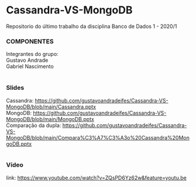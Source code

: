 # Cassandra-VS-MongoDB
Repositorio do último trabalho da disciplina Banco de Dados 1 - 2020/1

### COMPONENTES<br>
Integrantes do grupo:<br>
Gustavo Andrade<br>
Gabriel Nascimento<br>
<br>

### Slides<br>
Cassandra: https://github.com/gustavoandradeifes/Cassandra-VS-MongoDB/blob/main/Cassandra.pptx<br>
MongoDB: https://github.com/gustavoandradeifes/Cassandra-VS-MongoDB/blob/main/MongoDB.pptx<br>
Comparação da dupla: https://github.com/gustavoandradeifes/Cassandra-VS-MongoDB/blob/main/Compara%C3%A7%C3%A3o%20Cassandra%20MongoDB.pptx<br>
<br>

### Vídeo<br>
link: https://www.youtube.com/watch?v=ZQsPD6Yz62w&feature=youtu.be
<br>
